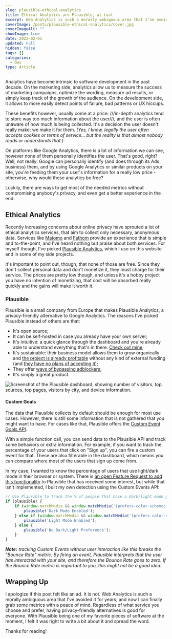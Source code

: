 ```yaml
---
slug: plausible-ethical-analytics
title: Ethical Analytics are Plausible, at Last
excerpt: Web Analytics is such a morally ambiguous area that I’ve avoided it for years, but now I can finally do it with peace of mind.
coverImage: /posts/plausible-ethical-analytics/cover.jpg
coverImageAlt: ""
showImage: true
date: 2022-02-01
updated: null
hidden: false
tags: []
categories:
  - Dev
type: Article
---
```


Analytics have become intrinsic to software development in the past decade. On the marketing side, analytics allow us to measure the success of marketing campaigns, optimize the wording, measure ad results, or simply keep track of the growth of the audience. On the development side, it allows to more easily detect points of failure, bad patterns or UX hiccups.

These benefits however, usually come at a price: ///in-depth analytics tend to store way too much information about the user///, and the user is often unaware of how much is being collected. It's a decision the user doesn't really make; we make it for them. _(Yes, I know, legally the user often accepts cookies or terms of service... but the reality is that almost nobody reads or understands that.)_

On platforms like Google Analytics, there is a lot of information we can see, however none of them personally identifies the user. That's good, right? Well, not really: Google can personally identify (and does through its Ads business) them, and by using Google Analytics or similar products on your site, you're feeding them your user's information for a really low price - otherwise, why would these analytics be free?

Luckily, there are ways to get most of the needed metrics without compromising anybody's privacy, and even get a better experience in the end.

## Ethical Analytics

Recently increasing concerns about online privacy have sprouted a lot of ethical analytics services, that aim to collect only necessary, anonymous data. Services like [Matomo](https://matomo.org/) and [Fathom](https://usefathom.com/) provide an experience that is simple and to-the-point, and I've heard nothing but praise about both services. For myself though, I've picked [Plausible Analytics](https://plausible.io/), which I use on this website and in some of my side projects.

It's important to point out, though, that none of those are free. Since they don't collect personal data and don't monetize it, they must charge for their service. The prices are pretty low though, and unless it's a hobby project you have no intention of monetizing, that cost will be absorbed really quickly and the gains will make it worth it.

### Plausible

Plausible is a small company from Europe that makes Plausible Analytics, a privacy-friendly alternative to Google Analytics. The reasons I've picked Plausible instead of others are that:

- It's open source;
- It can be self-hosted in case you already have your own server;
- It's intuitive: a quick glance through the dashboard and you're already able to understand everything that's in there. [Check out mine](https://plausible.io/fantinel.dev);
- It's sustainable: their business model allows them to grow organically and [the project is already profitable](https://plausible.io/blog/bootstrapping-saas) without any kind of external funding (and [they have no plans of accepting it](https://twitter.com/PlausibleHQ/status/1282678251148763137));
- They offer [ways of bypassing adblockers](https://plausible.io/docs/proxy/introduction);
- It's simply a great product.

![Screenshot of the Plausible dashboard, showing number of visitors, top sources, top pages, visitors by city, and device information.](/posts/plausible-ethical-analytics/dashboard.png 'Clicking on some data blocks allow you to filter data - so you can still understand how your users behave differently depending on a number of factors.')

#### Custom Goals

The data that Plausible collects by default should be enough for most use cases. However, there is still some information that is not gathered that you might want to have. For cases like that, Plausible offers the [Custom Event Goals API](https://plausible.io/docs/custom-event-goals).

With a simple function call, you can send data to the Plausible API and track some behaviors or extra information. For example, if you want to track the percentage of your users that click on "Sign up", you can fire a custom event for that. These are also filterable in the dashboard, which means you can compare where most of the users that sign up come from.

In my case, I wanted to know the percentage of users that use light/dark mode in their browser or system. There is [an open Feature Request to add this functionality](https://github.com/plausible/analytics/discussions/622) to Plausible that has received some interest, but while that isn't implemented, I built my own detection using the Custom Events API:

```javascript
// Use Plausible to track the % of people that have a dark/light mode preference
if (plausible) {
	if (window.matchMedia && window.matchMedia('(prefers-color-scheme: dark)').matches) {
		plausible('Dark Mode Enabled');
	} else if (window.matchMedia && window.matchMedia('(prefers-color-scheme: light)').matches) {
		plausible('Light Mode Enabled');
	} else {
		plausible('No Dark/Light Preference');
	}
}
```

_**Note:** tracking Custom Events without user interaction like this breaks the "Bounce Rate" metric. By firing an event, Plausible interprets that the user has interacted with your site, and therefore the Bounce Rate goes to zero. If the Bounce Rate metric is important to you, this might not be a good idea._

## Wrapping Up

I apologize if this post felt like an ad. It is not. Web Analytics is such a morally ambiguous area that I've avoided it for years, and now I can finally grab some metrics with a peace of mind. Regardless of what service you choose and prefer, having privacy-friendly alternatives is good for everyone. With Plausible being one of my favorite pieces of software at the moment, I felt it was right to write a bit about it and spread the word.

Thanks for reading!
